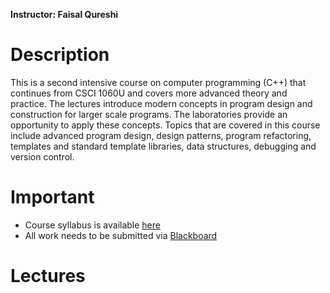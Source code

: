 __Instructor: Faisal Qureshi__

# Description

This is a second intensive course on computer programming (C++) that continues from CSCI 1060U and covers more advanced theory and practice. The lectures introduce modern concepts in program design and construction for larger scale programs. The laboratories provide an opportunity to apply these concepts. Topics that are covered in this course include advanced program design, design patterns, program refactoring, templates and standard template libraries, data structures, debugging and version control.

# Important

- Course syllabus is available [here](syllabus)
- All work needs to be submitted via [Blackboard](http://uoit.blackboard.com)

# Lectures